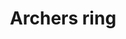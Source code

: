 ---
layout: item
title: Archers ring
item-id: 6733
datatable: true
id: 6733
name: "Archers ring"
members: true
lowalch: 4000
highalch: 6000
examine: "A fabled ring that improves the wearer's skill with a bow..."
monsters:
  - id: 2265
    name: "Dagannoth Supreme"
    members: true
    combat_level: 303
    wiki_url: "https://oldschool.runescape.wiki/w/Dagannoth_Supreme"
    drops:
      - quantity: "1"
        rarity: 0.0078125
        drop_requirements: null
---